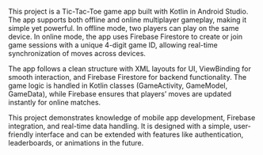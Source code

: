 This project is a Tic-Tac-Toe game app built with Kotlin in Android Studio.
The app supports both offline and online multiplayer gameplay, making it simple yet powerful. 
In offline mode, two players can play on the same device. In online mode, the app uses Firebase Firestore to create or join game sessions with a unique 4-digit game ID, 
allowing real-time synchronization of moves across devices.

The app follows a clean structure with XML layouts for UI, ViewBinding for smooth interaction,
and Firebase Firestore for backend functionality. The game logic is handled in Kotlin classes (GameActivity, GameModel, GameData), 
while Firebase ensures that players’ moves are updated instantly for online matches.

This project demonstrates knowledge of mobile app development, Firebase integration, and real-time data handling. 
It is designed with a simple, user-friendly interface and can be extended with features like authentication, leaderboards, or animations in the future.
